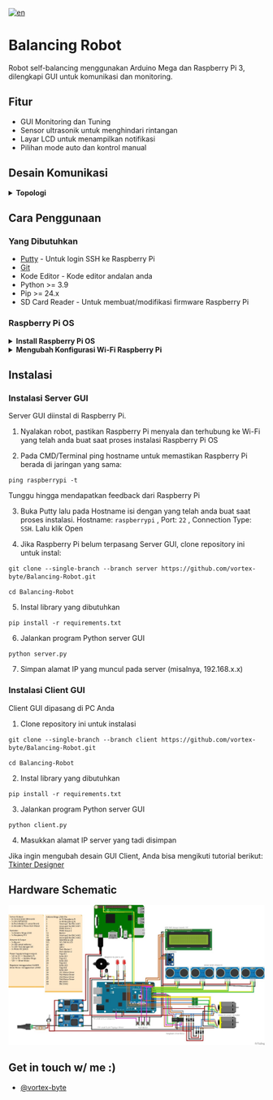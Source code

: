 [![en](https://img.shields.io/badge/LANG-ENGLISH-red.svg)](https://github.com/vortex-byte/Balancing-Robot/blob/main/README.en.md)

# Balancing Robot

Robot self-balancing menggunakan Arduino Mega dan Raspberry Pi 3, dilengkapi GUI untuk komunikasi dan monitoring.

## Fitur

- GUI Monitoring dan Tuning
- Sensor ultrasonik untuk menghindari rintangan
- Layar LCD untuk menampilkan notifikasi 
- Pilihan mode auto dan kontrol manual

## Desain Komunikasi

<details>
	<summary><b>Topologi</b></summary>

![Topologi](https://images4.imagebam.com/2b/58/1e/MEXTRR0_o.jpg)
</details>

## Cara Penggunaan

### Yang Dibutuhkan

- [Putty](https://www.putty.org/) - Untuk login SSH ke Raspberry Pi
- [Git](https://git-scm.com/downloads)
- Kode Editor - Kode editor andalan anda
- Python >= 3.9
- Pip >= 24.x
- SD Card Reader - Untuk membuat/modifikasi firmware Raspberry Pi

### Raspberry Pi OS
<details>
	<summary><b>Install Raspberry Pi OS</b></summary>
  
1. Masukkan SD Card ke SD Card reader, lalu masukkan ke PC anda
2. Download, install dan buka [Raspberry Pi Imager](https://www.raspberrypi.com/software/)
3. Sesuaikan dengan tipe Raspberry Pi anda, OS, dan SD Card anda

![Type](https://cdn.mos.cms.futurecdn.net/cQHK7tWkKGRENVuMkR5Gkg-1200-80.png.webp)

4. Klik Edit Settings

![Type](https://cdn.mos.cms.futurecdn.net/u3EMmPAXT4AsU9gUeLHoC-1200-80.png.webp)

5. Pada tab General isi hostname, username, password, SSID, Wi-Fi Password. Agar mudah saat proses login, gunakan konfigurasi berikut:
``` 
Hostname: raspberrypi
Username: pi
Password: pi
SSID: Raspi
Wi-Fi Password: 12345678
TImezone: Asia/Jakarta
Keyboard: US
 ```

![Type](https://cdn.mos.cms.futurecdn.net/Et4hHahUd3dN3nufsLKqFN-1200-80.png.webp)

6. Pada Tab Services centang ``` Enable SSH ``` dan ``` Use password auth ``` lalu klik Save dan Yes hingga proses instalasi selesai

![Type](https://cdn.mos.cms.futurecdn.net/FQPA4pWp9qswNM8feDE4ye-1200-80.png.webp)

</details>
<details>
  <summary><b>Mengubah Konfigurasi Wi-Fi Raspberry Pi</b></summary>

Raspberry Pi memerlukan koneksi Wi-Fi agar bisa berkomunikasi dengan GUI Client. Berikut cara mengubah konfigurasinya:

- Lepas SD Card dari Raspberry Pi
- Gunakan SD Card Reader untuk menghubungkan SD Card dengan PC
- Buka partisi Boot lalu cari file ```wpa_supplicant.conf```
- Edit file tersebut, lalu ubah nama SSID dan password Wi-Fi sesuai dengan jaringan Anda:
```
network={
    ssid="Nama_SSID"
    psk="Password_WiFi"
}
```
- Simpan file lalu pasang kembali SD Card ke Raspberry Pi
</details>

## Instalasi

### Instalasi Server GUI

Server GUI diinstal di Raspberry Pi.

1. Nyalakan robot, pastikan Raspberry Pi menyala dan terhubung ke Wi-Fi yang telah anda buat saat proses instalasi Raspberry Pi OS

2. Pada CMD/Terminal ping hostname untuk memastikan Raspberry Pi berada di jaringan yang sama:
```
ping raspberrypi -t
```

Tunggu hingga mendapatkan feedback dari Raspberry Pi

3. Buka Putty lalu pada Hostname isi dengan yang telah anda buat saat proses instalasi. Hostname: ```raspberrypi``` , Port: ```22``` , Connection Type: ```SSH```. Lalu klik Open
   
4. Jika Raspberry Pi belum terpasang Server GUI, clone repository ini untuk instal:
```
git clone --single-branch --branch server https://github.com/vortex-byte/Balancing-Robot.git
```
```
cd Balancing-Robot
```

5. Instal library yang dibutuhkan
```
pip install -r requirements.txt
```

6. Jalankan program Python server GUI
```
python server.py
```

7. Simpan alamat IP yang muncul pada server (misalnya, 192.168.x.x)


### Instalasi Client GUI

Client GUI dipasang di PC Anda

1. Clone repository ini untuk instalasi
```
git clone --single-branch --branch client https://github.com/vortex-byte/Balancing-Robot.git
```
```
cd Balancing-Robot
```

2. Instal library yang dibutuhkan
```
pip install -r requirements.txt
```

3. Jalankan program Python server GUI
```
python client.py
```

4. Masukkan alamat IP server yang tadi disimpan

Jika ingin mengubah desain GUI Client, Anda bisa mengikuti tutorial berikut: [Tkinter Designer](https://www.youtube.com/watch?v=Qd-jJjduWeQ)

## Hardware Schematic

![Schematic](https://raw.githubusercontent.com/vortex-byte/Balancing-Robot/refs/heads/main/skematik.jpg)

## Get in touch w/ me :)

- [@vortex-byte](mailto:mzimam.ath@gmail.com)
